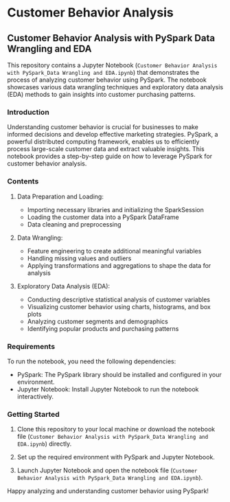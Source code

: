 # Customer Behavior Analysis

## Customer Behavior Analysis with PySpark Data Wrangling and EDA

This repository contains a Jupyter Notebook (`Customer Behavior Analysis with PySpark_Data Wrangling and EDA.ipynb`) that demonstrates the process of analyzing customer behavior using PySpark. The notebook showcases various data wrangling techniques and exploratory data analysis (EDA) methods to gain insights into customer purchasing patterns.

### Introduction
Understanding customer behavior is crucial for businesses to make informed decisions and develop effective marketing strategies. PySpark, a powerful distributed computing framework, enables us to efficiently process large-scale customer data and extract valuable insights. This notebook provides a step-by-step guide on how to leverage PySpark for customer behavior analysis.

### Contents
1. Data Preparation and Loading:
   - Importing necessary libraries and initializing the SparkSession
   - Loading the customer data into a PySpark DataFrame
   - Data cleaning and preprocessing
   
2. Data Wrangling:
   - Feature engineering to create additional meaningful variables
   - Handling missing values and outliers
   - Applying transformations and aggregations to shape the data for analysis
   
3. Exploratory Data Analysis (EDA):
   - Conducting descriptive statistical analysis of customer variables
   - Visualizing customer behavior using charts, histograms, and box plots
   - Analyzing customer segments and demographics
   - Identifying popular products and purchasing patterns
   
### Requirements
To run the notebook, you need the following dependencies:
- PySpark: The PySpark library should be installed and configured in your environment.
- Jupyter Notebook: Install Jupyter Notebook to run the notebook interactively.

### Getting Started
1. Clone this repository to your local machine or download the notebook file (`Customer Behavior Analysis with PySpark_Data Wrangling and EDA.ipynb`) directly.

2. Set up the required environment with PySpark and Jupyter Notebook.

3. Launch Jupyter Notebook and open the notebook file (`Customer Behavior Analysis with PySpark_Data Wrangling and EDA.ipynb`).

Happy analyzing and understanding customer behavior using PySpark!
